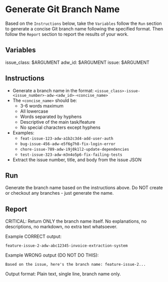# Generate Git Branch Name

Based on the `Instructions` below, take the `Variables` follow the `Run` section to generate a concise Git branch name following the specified format. Then follow the `Report` section to report the results of your work.

## Variables

issue_class: $ARGUMENT
adw_id: $ARGUMENT
issue: $ARGUMENT

## Instructions

- Generate a branch name in the format: `<issue_class>-issue-<issue_number>-adw-<adw_id>-<concise_name>`
- The `<concise_name>` should be:
  - 3-6 words maximum
  - All lowercase
  - Words separated by hyphens
  - Descriptive of the main task/feature
  - No special characters except hyphens
- Examples:
  - `feat-issue-123-adw-a1b2c3d4-add-user-auth`
  - `bug-issue-456-adw-e5f6g7h8-fix-login-error`
  - `chore-issue-789-adw-i9j0k1l2-update-dependencies`
  - `test-issue-323-adw-m3n4o5p6-fix-failing-tests`
- Extract the issue number, title, and body from the issue JSON

## Run

Generate the branch name based on the instructions above.
Do NOT create or checkout any branches - just generate the name.

## Report

CRITICAL: Return ONLY the branch name itself. No explanations, no descriptions, no markdown, no extra text whatsoever.

Example CORRECT output:
```
feature-issue-2-adw-abc12345-invoice-extraction-system
```

Example WRONG output (DO NOT DO THIS):
```
Based on the issue, here's the branch name: feature-issue-2...
```

Output format: Plain text, single line, branch name only.